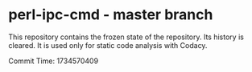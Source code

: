 # perl-ipc-cmd - master branch

This repository contains the frozen state of the repository.
Its history is cleared. It is used only for static code
analysis with Codacy.

Commit Time: 1734570409